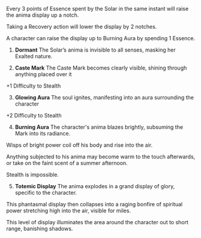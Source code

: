 Every 3 points of Essence spent by the Solar in the same instant will raise the anima display up a notch.

Taking a Recovery action will lower the display by 2 notches.

A character can raise the display up to Burning Aura by spending 1 Essence.

1. **Dormant**
  The Solar’s anima is invisible to all senses, masking her Exalted nature.

2. **Caste Mark**
  The Caste Mark becomes clearly visible, shining through anything placed over it

  +1 Difficulty to Stealth

3. **Glowing Aura**
  The soul ignites, manifesting into an aura surrounding the character

  +2 Difficulty to Stealth

4. **Burning Aura**
  The character's anima blazes brightly, subsuming the Mark into its radiance.

  Wisps of bright power coil off his body and rise into the air.

  Anything subjected to his anima may become warm to the touch afterwards, or take on the faint scent of a summer afternoon.

  Stealth is impossible.

5. **Totemic Display**
  The anima explodes in a grand display of glory, specific to the character.

  This phantasmal display then collapses into a raging bonfire of spiritual power stretching high into the air, visible for miles.

  This level of display illuminates the area around the character out to short range, banishing shadows.
